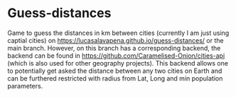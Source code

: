 # Guess-distances

Game to guess the distances in km between cities (currently I am just using captial cities) on https://lucasalavapena.github.io/guess-distances/ or the main branch. However, on this branch has a corresponding backend, the backend can be found in https://github.com/Caramelised-Onion/cities-api (which is also used for other geography projects). This backend allows one to potentially get asked the distance between any two cities on Earth and can be furthered restricted with radius from Lat, Long and min population parameters.